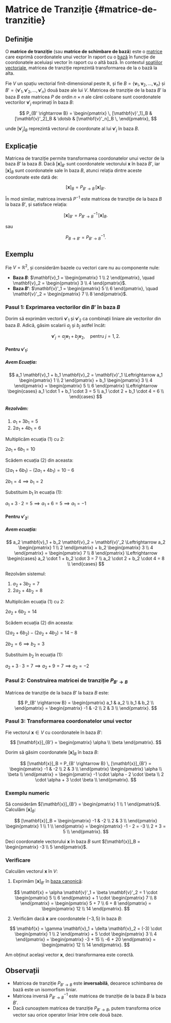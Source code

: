 # Matrice de Tranziție {#matrice-de-tranzitie}

## Definiție

O **matrice de tranziție** (sau **matrice de schimbare de bază**) este o [matrice](/algebra-liniara/matrice/matrice.md#definitie) care exprimă coordonatele unui vector în raport cu o [bază](/algebra-liniara/spatii-vectoriale/definitii-exemple/definitii.md#baza) în funcție de coordonatele aceluiași vector în raport cu o altă bază. În contextul [spațiilor vectoriale](/algebra-liniara/spatii-vectoriale/definitii-exemple/spatii-vectoriale-peste-r.md#definitia-spatiului-vectorial-peste), matricea de tranziție reprezintă transformarea de la o bază la alta.

Fie $V$ un spațiu vectorial finit-dimensional peste $\mathbb{R}$, și fie $B = \{ \mathbf{v}_1, \mathbf{v}_2, \dotsc, \mathbf{v}_n \}$ și $B' = \{ \mathbf{v}'_1, \mathbf{v}'_2, \dotsc, \mathbf{v}'_n \}$ două baze ale lui $V$. Matricea de tranziție de la baza $B'$ la baza $B$ este matricea $P$ de ordin $n \times n$ ale cărei coloane sunt coordonatele vectorilor $\mathbf{v}'_j$ exprimați în baza $B$:

$$
P_{B' \rightarrow B} = \begin{pmatrix}
\, [\mathbf{v}'_1]_B & [\mathbf{v}'_2]_B & \dotsb & [\mathbf{v}'_n]_B \,
\end{pmatrix},
$$

unde $[\mathbf{v}'_j]_B$ reprezintă vectorul de coordonate al lui $\mathbf{v}'_j$ în baza $B$.

## Explicație

Matricea de tranziție permite transformarea coordonatelor unui vector de la baza $B'$ la baza $B$. Dacă $[\mathbf{x}]_{B'}$ sunt coordonatele vectorului $\mathbf{x}$ în baza $B'$, iar $[\mathbf{x}]_B$ sunt coordonatele sale în baza $B$, atunci relația dintre aceste coordonate este dată de:

$$
[\mathbf{x}]_B = P_{B' \rightarrow B} \, [\mathbf{x}]_{B'}.
$$

În mod similar, matricea inversă $P^{-1}$ este matricea de tranziție de la baza $B$ la baza $B'$, și satisface relația:

$$
[\mathbf{x}]_{B'} = P_{B' \rightarrow B}^{-1} \, [\mathbf{x}]_B.
$$

sau

$$
P_{B \rightarrow B'} = P_{B' \rightarrow B}^{-1}.
$$

## Exemplu

Fie $V = \mathbb{R}^2$, și considerăm bazele cu vectori care nu au componente nule:

- **Baza $B$**: $\mathbf{v}_1 = \begin{pmatrix} 1 \\ 2 \end{pmatrix}, \quad \mathbf{v}_2 = \begin{pmatrix} 3 \\ 4 \end{pmatrix}$.
- **Baza $B'$**: $\mathbf{v}'_1 = \begin{pmatrix} 5 \\ 6 \end{pmatrix}, \quad \mathbf{v}'_2 = \begin{pmatrix} 7 \\ 8 \end{pmatrix}$.

### Pasul 1: Exprimarea vectorilor din $B'$ în baza $B$

Dorim să exprimăm vectorii $\mathbf{v}'_1$ și $\mathbf{v}'_2$ ca combinații liniare ale vectorilor din baza $B$. Adică, găsim scalarii $a_j$ și $b_j$ astfel încât:

$$
\mathbf{v}'_j = a_j \mathbf{v}_1 + b_j \mathbf{v}_2, \quad \text{pentru } j = 1, 2.
$$

#### Pentru $\mathbf{v}'_1$:

##### Avem Ecuația:

$$
a_1 \mathbf{v}_1 + b_1 \mathbf{v}_2 = \mathbf{v}'_1
\Leftrightarrow
a_1 \begin{pmatrix} 1 \\ 2 \end{pmatrix} + b_1 \begin{pmatrix} 3 \\ 4 \end{pmatrix} = \begin{pmatrix} 5 \\ 6 \end{pmatrix}
\Leftrightarrow
\begin{cases}
a_1 \cdot 1 + b_1 \cdot 3 = 5 \\
a_1 \cdot 2 + b_1 \cdot 4 = 6 \\
\end{cases}
$$

##### Rezolvăm:

1. $a_1 + 3b_1 = 5$
2. $2a_1 + 4b_1 = 6$

Multiplicăm ecuația (1) cu 2:

$2a_1 + 6b_1 = 10$

Scădem ecuația (2) din aceasta:

$(2a_1 + 6b_1) - (2a_1 + 4b_1) = 10 - 6$

$2b_1 = 4 \implies b_1 = 2$

Substituim $b_1$ în ecuația (1):

$a_1 + 3 \cdot 2 = 5 \implies a_1 + 6 = 5 \implies a_1 = -1$

#### Pentru $\mathbf{v}'_2$:

##### Avem ecuația:

$$
a_2 \mathbf{v}_1 + b_2 \mathbf{v}_2 = \mathbf{v}'_2
\Leftrightarrow
a_2 \begin{pmatrix} 1 \\ 2 \end{pmatrix} + b_2 \begin{pmatrix} 3 \\ 4 \end{pmatrix} = \begin{pmatrix} 7 \\ 8 \end{pmatrix}
\Leftrightarrow
\begin{cases}
a_2 \cdot 1 + b_2 \cdot 3 = 7 \\
a_2 \cdot 2 + b_2 \cdot 4 = 8 \\
\end{cases}
$$

Rezolvăm sistemul:

1. $a_2 + 3b_2 = 7$
2. $2a_2 + 4b_2 = 8$

Multiplicăm ecuația (1) cu 2:

$2a_2 + 6b_2 = 14$

Scădem ecuația (2) din aceasta:

$(2a_2 + 6b_2) - (2a_2 + 4b_2) = 14 - 8$

$2b_2 = 6 \implies b_2 = 3$

Substituim $b_2$ în ecuația (1):

$a_2 + 3 \cdot 3 = 7 \implies a_2 + 9 = 7 \implies a_2 = -2$

### Pasul 2: Construirea matricei de tranziție $P_{B' \rightarrow B}$

Matricea de tranziție de la baza $B'$ la baza $B$ este:

$$
P_{B' \rightarrow B} = \begin{pmatrix}
a_1 & a_2 \\
b_1 & b_2 \\
\end{pmatrix} = \begin{pmatrix}
-1 & -2 \\
2 & 3 \\
\end{pmatrix}.
$$

### Pasul 3: Transformarea coordonatelor unui vector

Fie vectorul $\mathbf{x} \in V$ cu coordonatele în baza $B'$:

$$
[\mathbf{x}]_{B'} = \begin{pmatrix} \alpha \\ \beta \end{pmatrix}.
$$

Dorim să găsim coordonatele $[\mathbf{x}]_B$ în baza $B$:

$$
[\mathbf{x}]_B = P_{B' \rightarrow B} \, [\mathbf{x}]_{B'} = \begin{pmatrix}
-1 & -2 \\
2 & 3 \\
\end{pmatrix} \begin{pmatrix}
\alpha \\
\beta \\
\end{pmatrix} = \begin{pmatrix}
-1 \cdot \alpha - 2 \cdot \beta \\
2 \cdot \alpha + 3 \cdot \beta \\
\end{pmatrix}.
$$

### Exemplu numeric

Să considerăm $[\mathbf{x}]_{B'} = \begin{pmatrix} 1 \\ 1 \end{pmatrix}$. Calculăm $[\mathbf{x}]_B$:

$$
[\mathbf{x}]_B = \begin{pmatrix}
-1 & -2 \\
2 & 3 \\
\end{pmatrix} \begin{pmatrix}
1 \\
1 \\
\end{pmatrix} = \begin{pmatrix}
-1 - 2 = -3 \\
2 + 3 = 5 \\
\end{pmatrix}.
$$

Deci coordonatele vectorului $\mathbf{x}$ în baza $B$ sunt $[\mathbf{x}]_B = \begin{pmatrix} -3 \\ 5 \end{pmatrix}$.

### Verificare

Calculăm vectorul $\mathbf{x}$ în $V$:

1. Exprimăm $[\mathbf{x}]_{B'}$ în [baza canonică](/algebra-liniara/spatii-vectoriale/definitii-exemple/definitii.md#baza-canonica):

$$
\mathbf{x} = \alpha \mathbf{v}'_1 + \beta \mathbf{v}'_2 = 1 \cdot \begin{pmatrix} 5 \\ 6 \end{pmatrix} + 1 \cdot \begin{pmatrix} 7 \\ 8 \end{pmatrix} = \begin{pmatrix} 5 + 7 \\ 6 + 8 \end{pmatrix} = \begin{pmatrix} 12 \\ 14 \end{pmatrix}.
$$

2. Verificăm dacă $\mathbf{x}$ are coordonatele $(-3, 5)$ în baza $B$:

$$
\mathbf{x} = \gamma \mathbf{v}_1 + \delta \mathbf{v}_2 = (-3) \cdot \begin{pmatrix} 1 \\ 2 \end{pmatrix} + 5 \cdot \begin{pmatrix} 3 \\ 4 \end{pmatrix} = \begin{pmatrix} -3 + 15 \\ -6 + 20 \end{pmatrix} = \begin{pmatrix} 12 \\ 14 \end{pmatrix}.
$$

Am obținut același vector $\mathbf{x}$, deci transformarea este corectă.

## Observații

- Matricea de tranziție $P_{B' \rightarrow B}$ este **inversabilă**, deoarece schimbarea de bază este un isomorfism liniar.
- Matricea inversă $P_{B' \rightarrow B}^{-1}$ este matricea de tranziție de la baza $B$ la baza $B'$.
- Dacă cunoaștem matricea de tranziție $P_{B' \rightarrow B}$, putem transforma orice vector sau orice operator liniar între cele două baze.
